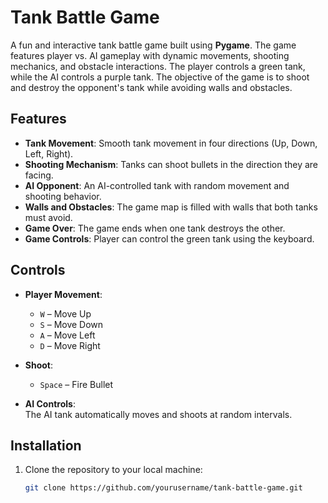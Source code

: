 # Tank Battle Game

A fun and interactive tank battle game built using **Pygame**. The game features player vs. AI gameplay with dynamic movements, shooting mechanics, and obstacle interactions. The player controls a green tank, while the AI controls a purple tank. The objective of the game is to shoot and destroy the opponent's tank while avoiding walls and obstacles.

## Features

- **Tank Movement**: Smooth tank movement in four directions (Up, Down, Left, Right).
- **Shooting Mechanism**: Tanks can shoot bullets in the direction they are facing.
- **AI Opponent**: An AI-controlled tank with random movement and shooting behavior.
- **Walls and Obstacles**: The game map is filled with walls that both tanks must avoid.
- **Game Over**: The game ends when one tank destroys the other.
- **Game Controls**: Player can control the green tank using the keyboard.
  
## Controls

- **Player Movement**:  
  - `W` – Move Up  
  - `S` – Move Down  
  - `A` – Move Left  
  - `D` – Move Right
  
- **Shoot**:  
  - `Space` – Fire Bullet

- **AI Controls**:  
  The AI tank automatically moves and shoots at random intervals.

## Installation

1. Clone the repository to your local machine:

   ```bash
   git clone https://github.com/yourusername/tank-battle-game.git
